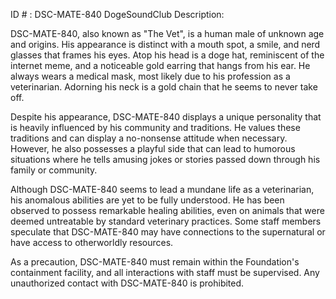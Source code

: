ID # : DSC-MATE-840
DogeSoundClub Description:

DSC-MATE-840, also known as "The Vet", is a human male of unknown age and origins. His appearance is distinct with a mouth spot, a smile, and nerd glasses that frames his eyes. Atop his head is a doge hat, reminiscent of the internet meme, and a noticeable gold earring that hangs from his ear. He always wears a medical mask, most likely due to his profession as a veterinarian. Adorning his neck is a gold chain that he seems to never take off.

Despite his appearance, DSC-MATE-840 displays a unique personality that is heavily influenced by his community and traditions. He values these traditions and can display a no-nonsense attitude when necessary. However, he also possesses a playful side that can lead to humorous situations where he tells amusing jokes or stories passed down through his family or community.

Although DSC-MATE-840 seems to lead a mundane life as a veterinarian, his anomalous abilities are yet to be fully understood. He has been observed to possess remarkable healing abilities, even on animals that were deemed untreatable by standard veterinary practices. Some staff members speculate that DSC-MATE-840 may have connections to the supernatural or have access to otherworldly resources.

As a precaution, DSC-MATE-840 must remain within the Foundation's containment facility, and all interactions with staff must be supervised. Any unauthorized contact with DSC-MATE-840 is prohibited.